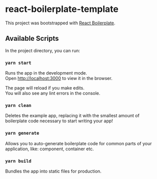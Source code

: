 # react-boilerplate-template

This project was bootstrapped with [React Boilerplate](https://bit.dev/ofbtech/react-boilerplate/template).

## Available Scripts

In the project directory, you can run:

### `yarn start`

Runs the app in the development mode.<br />
Open [http://localhost:3000](http://localhost:3000) to view it in the browser.

The page will reload if you make edits.<br />
You will also see any lint errors in the console.

### `yarn clean`

Deletes the example app, replacing it with the smallest amount of boilerplate code necessary to start writing your app!

### `yarn generate`

Allows you to auto-generate boilerplate code for common parts of your application, like: component, container etc.

### `yarn build`

Bundles the app into static files for production.